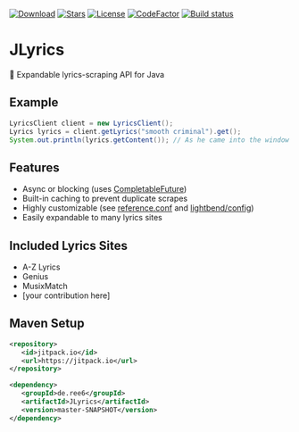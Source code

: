 [![Download](https://jitpack.io/v/Ree6-Applications/JLyrics.svg)](https://jitpack.io/#Ree6-Applications/JLyrics/master-SNAPSHOT)
[![Stars](https://img.shields.io/github/stars/Ree6-Applications/JLyrics.svg)](https://github.com/Ree6-Applications/JLyrics/stargazers)
[![License](https://img.shields.io/github/license/Ree6-ApplicationsRee6-Applications/JLyrics.svg)](https://github.com/Ree6-Applications/JLyrics/blob/master/LICENSE)
[![CodeFactor](https://www.codefactor.io/repository/github/Ree6-Applications/jlyrics/badge)](https://www.codefactor.io/repository/github/Ree6-Applications/jlyrics)
[![Build status](https://ci.appveyor.com/api/projects/status/7gyee0nnox0y4756?svg=true)](https://ci.appveyor.com/project/Ree6-Applications/jlyrics)

# JLyrics  
🎼 Expandable lyrics-scraping API for Java

## Example
```java
LyricsClient client = new LyricsClient();
Lyrics lyrics = client.getLyrics("smooth criminal").get();
System.out.println(lyrics.getContent()); // As he came into the window ...
```

## Features
  * Async or blocking (uses [CompletableFuture](https://docs.oracle.com/javase/8/docs/api/java/util/concurrent/CompletableFuture.html))
  * Built-in caching to prevent duplicate scrapes
  * Highly customizable (see [reference.conf](https://github.com/jagrosh/JLyrics/blob/master/src/main/resources/reference.conf) and [lightbend/config](https://github.com/lightbend/config))
  * Easily expandable to many lyrics sites

## Included Lyrics Sites
  * A-Z Lyrics
  * Genius
  * MusixMatch
  * [your contribution here]

## Maven Setup
```xml
<repository>
   <id>jitpack.io</id>
   <url>https://jitpack.io</url>
</repository>
```

```xml
<dependency>
   <groupId>de.ree6</groupId>
   <artifactId>JLyrics</artifactId>
   <version>master-SNAPSHOT</version>
</dependency>
```
